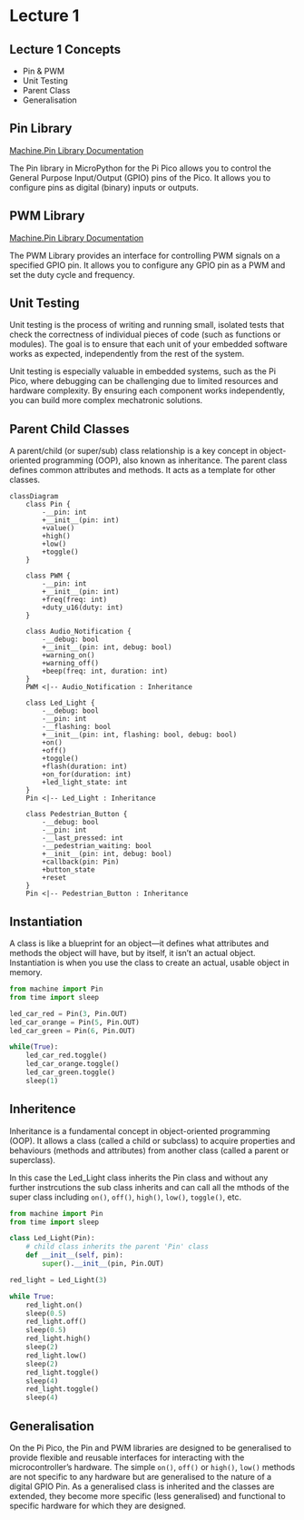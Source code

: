 # Lecture 1

## Lecture 1 Concepts
- Pin & PWM
- Unit Testing
- Parent Class
- Generalisation

## Pin Library

[Machine.Pin Library Documentation](https://docs.micropython.org/en/latest/library/machine.Pin.html)

The Pin library in MicroPython for the Pi Pico allows you to control the General Purpose Input/Output (GPIO) pins of the Pico. It allows you to configure pins as digital (binary) inputs or outputs.

## PWM Library

[Machine.Pin Library Documentation](https://docs.micropython.org/en/latest/library/machine.PWM.html)

The PWM Library provides an interface for controlling PWM signals on a specified GPIO pin. It allows you to configure any GPIO pin as a PWM and set the duty cycle and frequency.

## Unit Testing

Unit testing is the process of writing and running small, isolated tests that check the correctness of individual pieces of code (such as functions or modules). The goal is to ensure that each unit of your embedded software works as expected, independently from the rest of the system.

Unit testing is especially valuable in embedded systems, such as the Pi Pico, where debugging can be challenging due to limited resources and hardware complexity. By ensuring each component works independently, you can build more complex mechatronic solutions.

## Parent Child Classes

A parent/child (or super/sub) class relationship is a key concept in object-oriented programming (OOP), also known as inheritance. The parent class defines common attributes and methods.
It acts as a template for other classes.

```mermaid
classDiagram
    class Pin {
        -__pin: int
        +__init__(pin: int)
        +value()
        +high()
        +low()
        +toggle()
    }

    class PWM {
        -__pin: int
        +__init__(pin: int)
        +freq(freq: int)
        +duty_u16(duty: int)
    }

    class Audio_Notification {
        -__debug: bool
        +__init__(pin: int, debug: bool)
        +warning_on()
        +warning_off()
        +beep(freq: int, duration: int)
    }
    PWM <|-- Audio_Notification : Inheritance

    class Led_Light {
        -__debug: bool
        -__pin: int
        -__flashing: bool
        +__init__(pin: int, flashing: bool, debug: bool)
        +on()
        +off()
        +toggle()
        +flash(duration: int)
        +on_for(duration: int)
        +led_light_state: int
    }
    Pin <|-- Led_Light : Inheritance

    class Pedestrian_Button {
        -__debug: bool
        -__pin: int
        -__last_pressed: int
        -__pedestrian_waiting: bool
        +__init__(pin: int, debug: bool)
        +callback(pin: Pin)
        +button_state
        +reset
    }
    Pin <|-- Pedestrian_Button : Inheritance

```

## Instantiation

A class is like a blueprint for an object—it defines what attributes and methods the object will have, but by itself, it isn’t an actual object. Instantiation is when you use the class to create an actual, usable object in memory.

```python
from machine import Pin
from time import sleep

led_car_red = Pin(3, Pin.OUT)
led_car_orange = Pin(5, Pin.OUT)
led_car_green = Pin(6, Pin.OUT)

while(True):
    led_car_red.toggle()
    led_car_orange.toggle()
    led_car_green.toggle()
    sleep(1)
```

## Inheritence

Inheritance is a fundamental concept in object-oriented programming (OOP). It allows a class (called a child or subclass) to acquire properties and behaviours (methods and attributes) from another class (called a parent or superclass).

In this case the Led_Light class inherits the Pin class and without any further instrcutions the sub class inherits and can call all the mthods of the super class including `on()`, `off()`, `high()`, `low()`, `toggle()`, etc.


```python
from machine import Pin
from time import sleep

class Led_Light(Pin):
    # child class inherits the parent 'Pin' class
    def __init__(self, pin):
        super().__init__(pin, Pin.OUT)

red_light = Led_Light(3)

while True:
    red_light.on()
    sleep(0.5)
    red_light.off()
    sleep(0.5)
    red_light.high()
    sleep(2)
    red_light.low()
    sleep(2)
    red_light.toggle()
    sleep(4)
    red_light.toggle()
    sleep(4)
```

## Generalisation

On the Pi Pico, the Pin and PWM libraries are designed to be generalised to provide flexible and reusable interfaces for interacting with the microcontroller’s hardware. The simple `on()`, `off()` or `high()`, `low()` methods are not specific to any hardware but are generalised to the nature of a digital GPIO Pin. As a generalised class is inherited and the classes are extended, they become more specific (less generalised) and functional to specific hardware for which they are designed.
